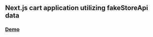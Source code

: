 ## Next.js cart application utilizing fakeStoreApi data

### <a href="https://next-cart-nu.vercel.app/">Demo</a>
